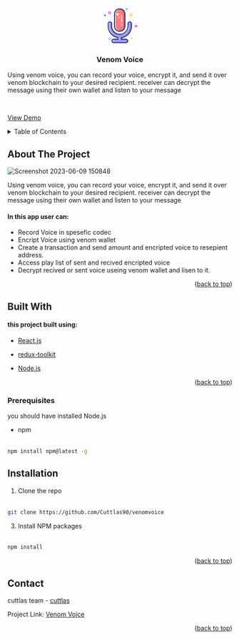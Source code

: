 
<br />
<div align="center">
<img src="public/logo512.png" alt="Logo" width="80" height="80">
</a>

<h3 align="center">Venom Voice</h3>
</div>
<p align="center">

Using venom voice, you can record your voice, encrypt it, and send it over venom blockchain to your desired recipient. receiver can decrypt the message using their own wallet and listen to your message

<br />

<a href="https://venomvoice.cuttlas.app" target="_blank">View Demo</a>

<details>

<summary>Table of Contents</summary>
<li><a href="#about-the-project">About The Project</a></li>
<li><a href="#built-with">Built With</a></li>
<li><a href="#getting-started">Getting Started</a></li>
<li><a href="#prerequisites">Prerequisites</a></li>
<li><a href="#installation">Installation</a></li>
<li><a href="#Pages">Pages</a></li>
<li><a href="#contact">Contact</a></li>
</details>

## About The Project

![Screenshot 2023-06-09 150848](https://github.com/shahedmoez/venomvoice/assets/92023968/b766beac-2a64-453b-ab19-7f162a0732a6)

Using venom voice, you can record your voice, encrypt it, and send it over venom blockchain to your desired recipient. receiver can decrypt the message using their own wallet and listen to your message

####  In this app user can:

* Record Voice in spesefic codec
* Encript Voice using  venom wallet
* Create a transaction and send amount and encripted voice to resepient address.
* Access play list of sent and recived encripted voice
* Decrypt recived or sent voice useing venom wallet and lisen to it.
<p align="right">(<a href="#top">back to top</a>)</p>

## Built With

#### this project built using:

* [React.js](https://reactjs.org/)

* [redux-toolkit](https://redux-toolkit.js.org/)

* [Node.js](https://nodejs.org/en/)

<p align="right">(<a href="#top">back to top</a>)</p>

### Prerequisites
you should have installed Node.js

* npm

```sh

npm install npm@latest -g

```

## Installation

1. Clone the repo

```sh

git clone https://github.com/Cuttlas90/venomvoice

```

3. Install NPM packages

```sh

npm install

```

<p align="right">(<a href="#top">back to top</a>)</p>

## Contact

cuttlas team - [cuttlas](info@cuttlas.app)

Project Link: [Venom Voice](https://github.com/Cuttlas90/venomvoice)

<p align="right">(<a href="#top">back to top</a>)</p>
